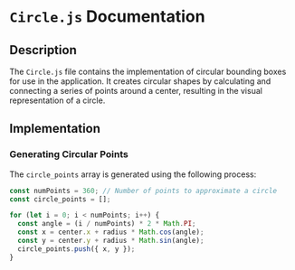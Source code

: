 # `Circle.js` Documentation

## Description

The `Circle.js` file contains the implementation of circular bounding boxes for use in the application. It creates circular shapes by calculating and connecting a series of points around a center, resulting in the visual representation of a circle.

## Implementation

### Generating Circular Points

The `circle_points` array is generated using the following process:

```javascript
const numPoints = 360; // Number of points to approximate a circle
const circle_points = [];

for (let i = 0; i < numPoints; i++) {
  const angle = (i / numPoints) * 2 * Math.PI;
  const x = center.x + radius * Math.cos(angle);
  const y = center.y + radius * Math.sin(angle);
  circle_points.push({ x, y });
}
